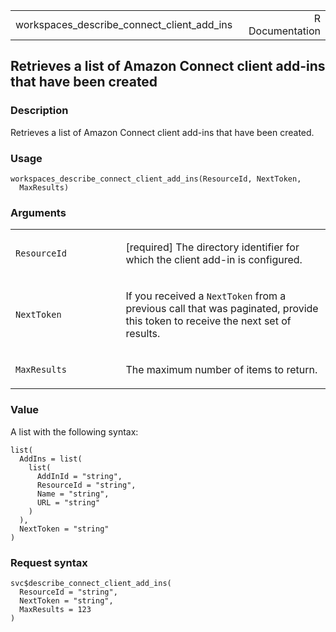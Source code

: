 <table style="width: 100%;">
<tbody>
<tr class="odd">
<td>workspaces_describe_connect_client_add_ins</td>
<td style="text-align: right;">R Documentation</td>
</tr>
</tbody>
</table>

## Retrieves a list of Amazon Connect client add-ins that have been created

### Description

Retrieves a list of Amazon Connect client add-ins that have been
created.

### Usage

    workspaces_describe_connect_client_add_ins(ResourceId, NextToken,
      MaxResults)

### Arguments

<table>
<colgroup>
<col style="width: 35%" />
<col style="width: 65%" />
</colgroup>
<tbody>
<tr class="odd">
<td><code
id="workspaces_describe_connect_client_add_ins_:_ResourceId">ResourceId</code></td>
<td><p>[required] The directory identifier for which the client add-in
is configured.</p></td>
</tr>
<tr class="even">
<td><code
id="workspaces_describe_connect_client_add_ins_:_NextToken">NextToken</code></td>
<td><p>If you received a <code>NextToken</code> from a previous call
that was paginated, provide this token to receive the next set of
results.</p></td>
</tr>
<tr class="odd">
<td><code
id="workspaces_describe_connect_client_add_ins_:_MaxResults">MaxResults</code></td>
<td><p>The maximum number of items to return.</p></td>
</tr>
</tbody>
</table>

### Value

A list with the following syntax:

    list(
      AddIns = list(
        list(
          AddInId = "string",
          ResourceId = "string",
          Name = "string",
          URL = "string"
        )
      ),
      NextToken = "string"
    )

### Request syntax

    svc$describe_connect_client_add_ins(
      ResourceId = "string",
      NextToken = "string",
      MaxResults = 123
    )
